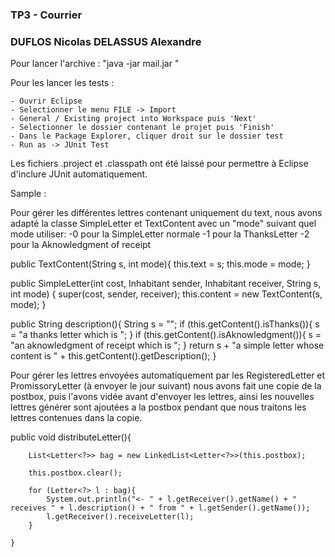 ### TP3 - Courrier
### DUFLOS Nicolas DELASSUS Alexandre


Pour lancer l'archive : "java -jar mail.jar <nombre de jours> <nombre de lettre maximale>"

Pour les lancer les tests :

	- Ouvrir Eclipse
	- Selectionner le menu FILE -> Import
	- General / Existing project into Workspace puis 'Next'
	- Selectionner le dossier contenant le projet puis 'Finish'
	- Dans le Package Explorer, cliquer droit sur le dossier test
	- Run as -> JUnit Test

Les fichiers .project et .classpath ont été laissé pour permettre
à Eclipse d'inclure JUnit automatiquement.

Sample :

Pour gérer les différentes lettres contenant uniquement du text, nous avons adapté la classe SimpleLetter et TextContent avec un "mode" suivant quel mode utiliser:
-0 pour la SimpleLetter normale
-1 pour la ThanksLetter
-2 pour la Aknowledgment of receipt

public TextContent(String s, int mode){
		this.text = s;
		this.mode = mode;
	}

public SimpleLetter(int cost, Inhabitant sender, Inhabitant receiver, String s, int mode) {
		super(cost, sender, receiver);
		this.content = new TextContent(s, mode);
	}

public String description(){
		String s = "";
		if (this.getContent().isThanks()){
			s = "a thanks letter which is ";
		}
		if (this.getContent().isAknowledgment()){
			s = "an aknowledgment of receipt which is ";
		}
		return s + "a simple letter whose content is " + this.getContent().getDescription();
	}

Pour gérer les lettres envoyées automatiquement par les RegisteredLetter et PromissoryLetter (à envoyer le jour suivant) nous avons fait une copie de la postbox, puis l'avons vidée avant d'envoyer les lettres, ainsi les nouvelles lettres générer sont ajoutées a la postbox pendant que nous traitons les lettres contenues dans la copie.

public void distributeLetter(){
		
		List<Letter<?>> bag = new LinkedList<Letter<?>>(this.postbox);
		
		this.postbox.clear();
		
		for (Letter<?> l : bag){
			System.out.println("<- " + l.getReceiver().getName() + " receives " + l.description() + " from " + l.getSender().getName());
			l.getReceiver().receiveLetter(l);
		}
		
	}
